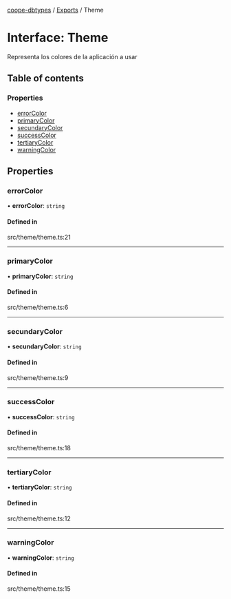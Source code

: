 [coope-dbtypes](../README.md) / [Exports](../modules.md) / Theme

# Interface: Theme

Representa los colores de la aplicación a usar

## Table of contents

### Properties

- [errorColor](Theme.md#errorcolor)
- [primaryColor](Theme.md#primarycolor)
- [secundaryColor](Theme.md#secundarycolor)
- [successColor](Theme.md#successcolor)
- [tertiaryColor](Theme.md#tertiarycolor)
- [warningColor](Theme.md#warningcolor)

## Properties

### errorColor

• **errorColor**: `string`

#### Defined in

src/theme/theme.ts:21

___

### primaryColor

• **primaryColor**: `string`

#### Defined in

src/theme/theme.ts:6

___

### secundaryColor

• **secundaryColor**: `string`

#### Defined in

src/theme/theme.ts:9

___

### successColor

• **successColor**: `string`

#### Defined in

src/theme/theme.ts:18

___

### tertiaryColor

• **tertiaryColor**: `string`

#### Defined in

src/theme/theme.ts:12

___

### warningColor

• **warningColor**: `string`

#### Defined in

src/theme/theme.ts:15
